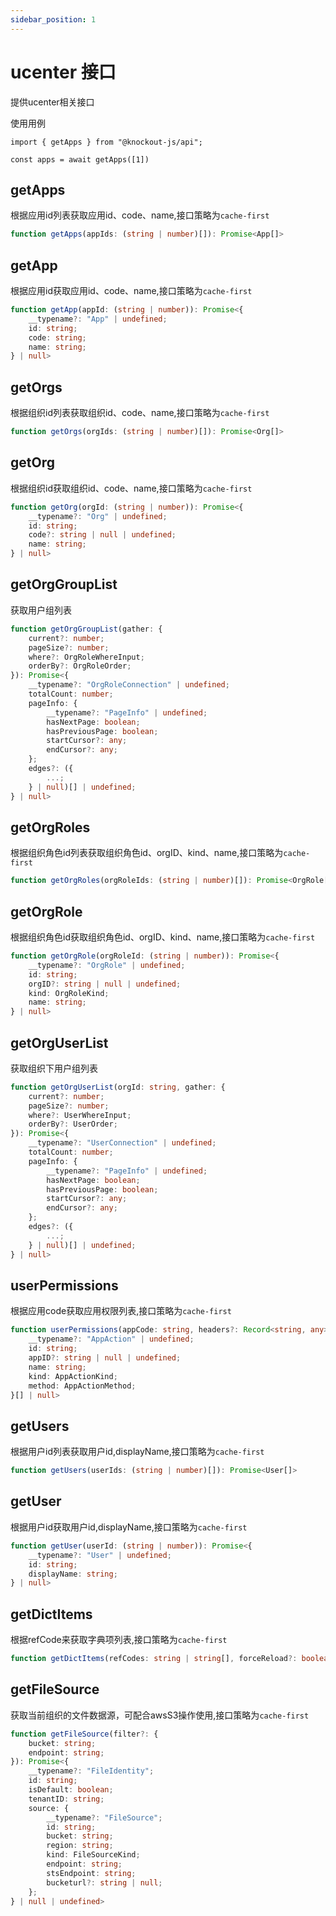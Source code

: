 ```yaml
---
sidebar_position: 1
---
```

# ucenter 接口

提供ucenter相关接口

使用用例

```tsx title=app.ts
import { getApps } from "@knockout-js/api";

const apps = await getApps([1])
```

## getApps

根据应用id列表获取应用id、code、name,接口策略为`cache-first`

```ts
function getApps(appIds: (string | number)[]): Promise<App[]>
```


## getApp

根据应用id获取应用id、code、name,接口策略为`cache-first`

```ts
function getApp(appId: (string | number)): Promise<{
    __typename?: "App" | undefined;
    id: string;
    code: string;
    name: string;
} | null>
```


## getOrgs

根据组织id列表获取组织id、code、name,接口策略为`cache-first`

```ts
function getOrgs(orgIds: (string | number)[]): Promise<Org[]>
```

## getOrg

根据组织id获取组织id、code、name,接口策略为`cache-first`


```ts
function getOrg(orgId: (string | number)): Promise<{
    __typename?: "Org" | undefined;
    id: string;
    code?: string | null | undefined;
    name: string;
} | null>
```


## getOrgGroupList

获取用户组列表


```ts
function getOrgGroupList(gather: {
    current?: number;
    pageSize?: number;
    where?: OrgRoleWhereInput;
    orderBy?: OrgRoleOrder;
}): Promise<{
    __typename?: "OrgRoleConnection" | undefined;
    totalCount: number;
    pageInfo: {
        __typename?: "PageInfo" | undefined;
        hasNextPage: boolean;
        hasPreviousPage: boolean;
        startCursor?: any;
        endCursor?: any;
    };
    edges?: ({
        ...;
    } | null)[] | undefined;
} | null>
```


## getOrgRoles

根据组织角色id列表获取组织角色id、orgID、kind、name,接口策略为`cache-first`

```ts
function getOrgRoles(orgRoleIds: (string | number)[]): Promise<OrgRole[]>
```


## getOrgRole

根据组织角色id获取组织角色id、orgID、kind、name,接口策略为`cache-first`

```ts
function getOrgRole(orgRoleId: (string | number)): Promise<{
    __typename?: "OrgRole" | undefined;
    id: string;
    orgID?: string | null | undefined;
    kind: OrgRoleKind;
    name: string;
} | null>
```


## getOrgUserList

获取组织下用户组列表


```ts
function getOrgUserList(orgId: string, gather: {
    current?: number;
    pageSize?: number;
    where?: UserWhereInput;
    orderBy?: UserOrder;
}): Promise<{
    __typename?: "UserConnection" | undefined;
    totalCount: number;
    pageInfo: {
        __typename?: "PageInfo" | undefined;
        hasNextPage: boolean;
        hasPreviousPage: boolean;
        startCursor?: any;
        endCursor?: any;
    };
    edges?: ({
        ...;
    } | null)[] | undefined;
} | null>
```


## userPermissions

根据应用code获取应用权限列表,接口策略为`cache-first`

```ts
function userPermissions(appCode: string, headers?: Record<string, any>): Promise<{
    __typename?: "AppAction" | undefined;
    id: string;
    appID?: string | null | undefined;
    name: string;
    kind: AppActionKind;
    method: AppActionMethod;
}[] | null>
```


## getUsers

根据用户id列表获取用户id,displayName,接口策略为`cache-first`

```ts
function getUsers(userIds: (string | number)[]): Promise<User[]>
```

## getUser

根据用户id获取用户id,displayName,接口策略为`cache-first`

```ts
function getUser(userId: (string | number)): Promise<{
    __typename?: "User" | undefined;
    id: string;
    displayName: string;
} | null>
```

## getDictItems

根据refCode来获取字典项列表,接口策略为`cache-first`


```ts
function getDictItems(refCodes: string | string[], forceReload?: boolean): Promise<AppDictItem[]>:AppDictItem[]
```


## getFileSource

获取当前组织的文件数据源，可配合awsS3操作使用,接口策略为`cache-first`

```ts
function getFileSource(filter?: {
    bucket: string;
    endpoint: string;
}): Promise<{
    __typename?: "FileIdentity";
    id: string;
    isDefault: boolean;
    tenantID: string;
    source: {
        __typename?: "FileSource";
        id: string;
        bucket: string;
        region: string;
        kind: FileSourceKind;
        endpoint: string;
        stsEndpoint: string;
        bucketurl?: string | null;
    };
} | null | undefined>
```

